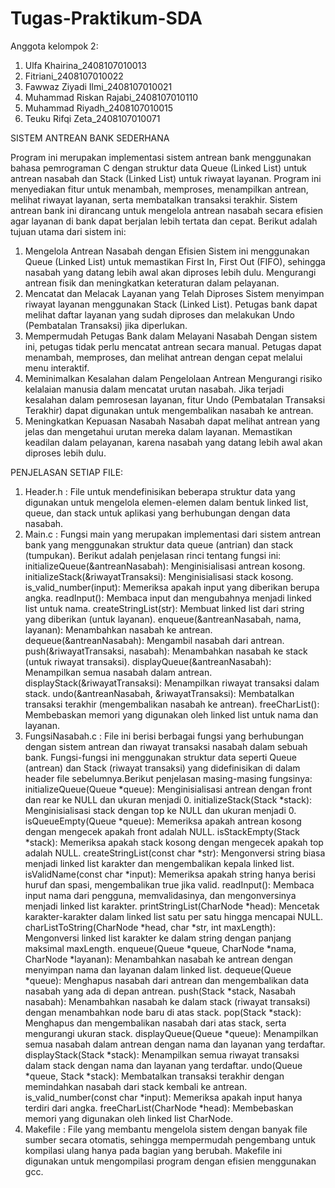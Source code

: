 # Tugas-Praktikum-SDA

Anggota kelompok 2:
1.	Ulfa Khairina_2408107010013
2.	Fitriani_2408107010022
3.	Fawwaz Ziyadi Ilmi_2408107010021
4.	Muhammad Riskan Rajabi_2408107010110
5.	Muhammad Riyadh_2408107010015
6.	Teuku Rifqi Zeta_2408107010071

   
SISTEM ANTREAN BANK SEDERHANA

Program ini merupakan implementasi sistem antrean bank menggunakan bahasa pemrograman C dengan struktur data Queue (Linked List) untuk antrean nasabah dan Stack (Linked List) untuk riwayat layanan. Program ini menyediakan fitur untuk menambah, memproses, menampilkan antrean, melihat riwayat layanan, serta membatalkan transaksi terakhir. Sistem antrean bank ini dirancang untuk mengelola antrean nasabah secara efisien agar layanan di bank dapat berjalan lebih tertata dan cepat. Berikut adalah tujuan utama dari sistem ini:
1.	Mengelola Antrean Nasabah dengan Efisien
Sistem ini menggunakan Queue (Linked List) untuk memastikan First In, First Out (FIFO), sehingga nasabah yang datang lebih awal akan diproses lebih dulu. Mengurangi antrean fisik dan meningkatkan keteraturan dalam pelayanan.
2.	Mencatat dan Melacak Layanan yang Telah Diproses
Sistem menyimpan riwayat layanan menggunakan Stack (Linked List). Petugas bank dapat melihat daftar layanan yang sudah diproses dan melakukan Undo (Pembatalan Transaksi) jika diperlukan.
3.	Mempermudah Petugas Bank dalam Melayani Nasabah
Dengan sistem ini, petugas tidak perlu mencatat antrean secara manual. Petugas dapat menambah, memproses, dan melihat antrean dengan cepat melalui menu interaktif.
4.	Meminimalkan Kesalahan dalam Pengelolaan Antrean
Mengurangi risiko kelalaian manusia dalam mencatat urutan nasabah. Jika terjadi kesalahan dalam pemrosesan layanan, fitur Undo (Pembatalan Transaksi Terakhir) dapat digunakan untuk mengembalikan nasabah ke antrean.
5.	Meningkatkan Kepuasan Nasabah
Nasabah dapat melihat antrean yang jelas dan mengetahui urutan mereka dalam layanan. Memastikan keadilan dalam pelayanan, karena nasabah yang datang lebih awal akan diproses lebih dulu.

PENJELASAN SETIAP FILE:
1.	Header.h : File untuk mendefinisikan beberapa struktur data yang digunakan untuk mengelola elemen-elemen dalam bentuk linked list, queue, dan stack untuk aplikasi yang berhubungan dengan data nasabah.
2.	Main.c  : Fungsi main yang merupakan implementasi dari sistem antrean bank yang menggunakan struktur data queue (antrian) dan stack (tumpukan). Berikut adalah penjelasan rinci tentang fungsi ini:
initializeQueue(&antreanNasabah): Menginisialisasi antrean kosong. 
initializeStack(&riwayatTransaksi): Menginisialisasi stack kosong. 
is_valid_number(input): Memeriksa apakah input yang diberikan berupa angka. 
readInput(): Membaca input dan mengubahnya menjadi linked list untuk nama. 
createStringList(str): Membuat linked list dari string yang diberikan (untuk layanan). 
enqueue(&antreanNasabah, nama, layanan): Menambahkan nasabah ke antrean. 
dequeue(&antreanNasabah): Mengambil nasabah dari antrean. 
push(&riwayatTransaksi, nasabah): Menambahkan nasabah ke stack (untuk riwayat transaksi). 
displayQueue(&antreanNasabah): Menampilkan semua nasabah dalam antrean. 
displayStack(&riwayatTransaksi): Menampilkan riwayat transaksi dalam stack. 
undo(&antreanNasabah, &riwayatTransaksi): Membatalkan transaksi terakhir (mengembalikan nasabah ke antrean). 
freeCharList(): Membebaskan memori yang digunakan oleh linked list untuk nama dan layanan.
3.	FungsiNasabah.c : File ini berisi berbagai fungsi yang berhubungan dengan sistem antrean dan riwayat transaksi nasabah dalam sebuah bank. Fungsi-fungsi ini menggunakan struktur data seperti Queue (antrean) dan Stack (riwayat transaksi) yang didefinisikan di dalam header file sebelumnya.Berikut penjelasan masing-masing fungsinya:
initializeQueue(Queue *queue): Menginisialisasi antrean dengan front dan rear ke NULL dan ukuran menjadi 0.
initializeStack(Stack *stack): Menginisialisasi stack dengan top ke NULL dan ukuran menjadi 0.
isQueueEmpty(Queue *queue): Memeriksa apakah antrean kosong dengan mengecek apakah front adalah NULL.
isStackEmpty(Stack *stack): Memeriksa apakah stack kosong dengan mengecek apakah top adalah NULL.
createStringList(const char *str): Mengonversi string biasa menjadi linked list karakter dan mengembalikan kepala linked list.
isValidName(const char *input): Memeriksa apakah string hanya berisi huruf dan spasi, mengembalikan true jika valid.
readInput(): Membaca input nama dari pengguna, memvalidasinya, dan mengonversinya menjadi linked list karakter.
printStringList(CharNode *head): Mencetak karakter-karakter dalam linked list satu per satu hingga mencapai NULL.
charListToString(CharNode *head, char *str, int maxLength): Mengonversi linked list karakter ke dalam string dengan panjang maksimal maxLength.
enqueue(Queue *queue, CharNode *nama, CharNode *layanan): Menambahkan nasabah ke antrean dengan menyimpan nama dan layanan dalam linked list.
dequeue(Queue *queue): Menghapus nasabah dari antrean dan mengembalikan data nasabah yang ada di depan antrean.
push(Stack *stack, Nasabah nasabah): Menambahkan nasabah ke dalam stack (riwayat transaksi) dengan menambahkan node baru di atas stack.
pop(Stack *stack): Menghapus dan mengembalikan nasabah dari atas stack, serta mengurangi ukuran stack.
displayQueue(Queue *queue): Menampilkan semua nasabah dalam antrean dengan nama dan layanan yang terdaftar.
displayStack(Stack *stack): Menampilkan semua riwayat transaksi dalam stack dengan nama dan layanan yang terdaftar.
undo(Queue *queue, Stack *stack): Membatalkan transaksi terakhir dengan memindahkan nasabah dari stack kembali ke antrean.
is_valid_number(const char *input): Memeriksa apakah input hanya terdiri dari angka.
freeCharList(CharNode *head): Membebaskan memori yang digunakan oleh linked list CharNode.
4.	Makefile : File yang membantu mengelola sistem dengan banyak file sumber secara otomatis, sehingga mempermudah pengembang untuk kompilasi ulang hanya pada bagian yang berubah. Makefile ini digunakan untuk mengompilasi program dengan efisien menggunakan gcc. 


